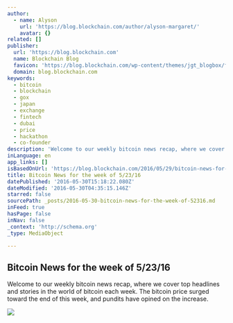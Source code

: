 ```yaml
---
author:
  - name: Alyson
    url: 'https://blog.blockchain.com/author/alyson-margaret/'
    avatar: {}
related: []
publisher:
  url: 'https://blog.blockchain.com'
  name: Blockchain Blog
  favicon: 'https://blog.blockchain.com/wp-content/themes/jgt_blogbox/favicon.ico'
  domain: blog.blockchain.com
keywords:
  - bitcoin
  - blockchain
  - gox
  - japan
  - exchange
  - fintech
  - dubai
  - price
  - hackathon
  - co-founder
description: 'Welcome to our weekly bitcoin news recap, where we cover top headlines and stories in the world of bitcoin each week. The bitcoin price surged toward the end of this week, and pundits have opined on the increase.'
inLanguage: en
app_links: []
isBasedOnUrl: 'https://blog.blockchain.com/2016/05/29/bitcoin-news-for-the-week-of-52316/'
title: Bitcoin News for the week of 5/23/16
datePublished: '2016-05-30T15:18:22.080Z'
dateModified: '2016-05-30T04:35:15.146Z'
starred: false
sourcePath: _posts/2016-05-30-bitcoin-news-for-the-week-of-52316.md
inFeed: true
hasPage: false
inNav: false
_context: 'http://schema.org'
_type: MediaObject

---
```

<article style=""><h1>Bitcoin News for the week of 5/23/16</h1><p>Welcome to our weekly bitcoin news recap, where we cover top headlines and stories in the world of bitcoin each week. The bitcoin price surged toward the end of this week, and pundits have opined on the increase.</p><img src="https://blog.blockchain.com/wp-content/uploads/2016/05/bitcoin-price-may-27-2016.png" /></article>